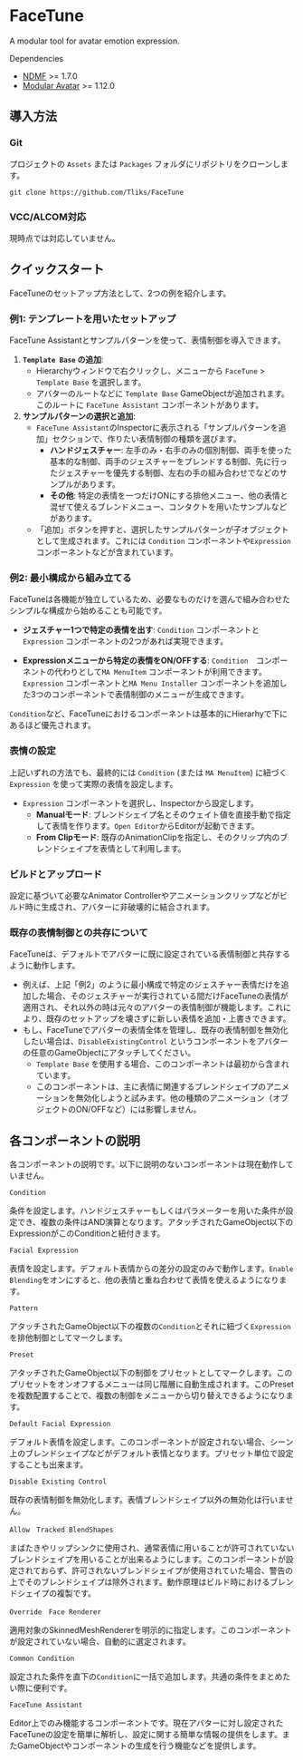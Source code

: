 FaceTune
====
A modular tool for avatar emotion expression.

Dependencies
- [NDMF](https://github.com/bdunderscore/ndmf) >= 1.7.0
- [Modular Avatar](https://github.com/bdunderscore/modular-avatar) >= 1.12.0

## 導入方法

### Git
プロジェクトの `Assets` または `Packages` フォルダにリポジトリをクローンします。
```
git clone https://github.com/Tliks/FaceTune
```

### VCC/ALCOM対応
現時点では対応していません。

## クイックスタート

FaceTuneのセットアップ方法として、2つの例を紹介します。

### 例1: テンプレートを用いたセットアップ
FaceTune Assistantとサンプルパターンを使って、表情制御を導入できます。

1.  **`Template Base` の追加**:
    *   Hierarchyウィンドウで右クリックし、メニューから `FaceTune` > `Template Base` を選択します。
    *   アバターのルートなどに `Template Base` GameObjectが追加されます。このルートに `FaceTune Assistant` コンポーネントがあります。
2.  **サンプルパターンの選択と追加**:
    *   `FaceTune Assistant`のInspectorに表示される「サンプルパターンを追加」セクションで、作りたい表情制御の種類を選びます。
        *   **ハンドジェスチャー**: 左手のみ・右手のみの個別制御、両手を使った基本的な制御、両手のジェスチャーをブレンドする制御、先に行ったジェスチャーを優先する制御、左右の手の組み合わせでなどのサンプルがあります。
        *   **その他**: 特定の表情を一つだけONにする排他メニュー、他の表情と混ぜて使えるブレンドメニュー、コンタクトを用いたサンプルなどがあります。
    *   「追加」ボタンを押すと、選択したサンプルパターンが子オブジェクトとして生成されます。これには `Condition` コンポーネントや`Expression`コンポーネントなどが含まれています。

### 例2: 最小構成から組み立てる
FaceTuneは各機能が独立しているため、必要なものだけを選んで組み合わせたシンプルな構成から始めることも可能です。

*   **ジェスチャー1つで特定の表情を出す**:
    `Condition` コンポーネントと `Expression` コンポーネントの2つがあれば実現できます。

*   **Expressionメニューから特定の表情をON/OFFする**:
    `Condition`　コンポーネントの代わりとして`MA MenuItem` コンポーネントが利用できます。`Expression` コンポーネントと`MA Menu Installer` コンポーネントを追加した3つのコンポーネントで表情制御のメニューが生成できます。

`Condition`など、FaceTuneにおけるコンポーネントは基本的にHierarhyで下にあるほど優先されます。

### 表情の設定
上記いずれの方法でも、最終的には `Condition` (または `MA MenuItem`) に紐づく `Expression` を使って実際の表情を設定します。
*   `Expression` コンポーネントを選択し、Inspectorから設定します。
    *   **Manualモード**: ブレンドシェイプ名とそのウェイト値を直接手動で指定して表情を作ります。`Open Editor`からEditorが起動できます。
    *   **From Clipモード**: 既存のAnimationClipを指定し、そのクリップ内のブレンドシェイプを表情として利用します。

### ビルドとアップロード
設定に基づいて必要なAnimator Controllerやアニメーションクリップなどがビルド時に生成され、アバターに非破壊的に結合されます。

### 既存の表情制御との共存について
FaceTuneは、デフォルトでアバターに既に設定されている表情制御と共存するように動作します。

*   例えば、上記「例2」のように最小構成で特定のジェスチャー表情だけを追加した場合、そのジェスチャーが実行されている間だけFaceTuneの表情が適用され、それ以外の時は元々のアバターの表情制御が機能します。これにより、既存のセットアップを壊さずに新しい表情を追加・上書きできます。
*   もし、FaceTuneでアバターの表情全体を管理し、既存の表情制御を無効化したい場合は、`DisableExistingControl` というコンポーネントをアバターの任意のGameObjectにアタッチしてください。
    *   `Template Base` を使用する場合、このコンポーネントは最初から含まれています。
    *   このコンポーネントは、主に表情に関連するブレンドシェイプのアニメーションを無効化しようと試みます。他の種類のアニメーション（オブジェクトのON/OFFなど）には影響しません。

## 各コンポーネントの説明

各コンポーネントの説明です。以下に説明のないコンポーネントは現在動作していません。

`Condition`

条件を設定します。ハンドジェスチャーもしくはパラメーターを用いた条件が設定でき、複数の条件はAND演算となります。アタッチされたGameObject以下のExpressionがこのConditionと紐付きます。

`Facial Expression`

表情を設定します。デフォルト表情からの差分の設定のみで動作します。`Enable Blending`をオンにすると、他の表情と重ね合わせて表情を使えるようになります。

`Pattern`

アタッチされたGameObject以下の複数の`Condition`とそれに紐づく`Expression`を排他制御としてマークします。

`Preset`

アタッチされたGameObject以下の制御をプリセットとしてマークします。このプリセットをオンオフするメニューは同じ階層に自動生成されます。このPresetを複数配置することで、複数の制御をメニューから切り替えできるようになります。

`Default Facial Expression`

デフォルト表情を設定します。このコンポーネントが設定されない場合、シーン上のブレンドシェイプなどがデフォルト表情となります。プリセット単位で設定することも出来ます。

`Disable Existing Control`
 
既存の表情制御を無効化します。表情ブレンドシェイプ以外の無効化は行いません。

`Allow　Tracked BlendShapes`

まばたきやリップシンクに使用され、通常表情に用いることが許可されていないブレンドシェイプを用いることが出来るようにします。このコンポーネントが設定されておらず、許可されないブレンドシェイプが使用されていた場合、警告の上でそのブレンドシェイプは除外されます。動作原理はビルド時におけるブレンドシェイプの複製です。

`Override　Face Renderer`

適用対象のSkinnedMeshRendererを明示的に指定します。このコンポーネントが設定されていない場合、自動的に選定されます。


`Common Condition`

設定された条件を直下の`Condition`に一括で追加します。共通の条件をまとめたい際に便利です。

`FaceTune Assistant`

Editor上でのみ機能するコンポーネントです。現在アバターに対し設定されたFaceTuneの設定を簡単に解析し、設定に関する簡単な情報の提供をします。またGameObjectやコンポーネントの生成を行う機能などを提供します。